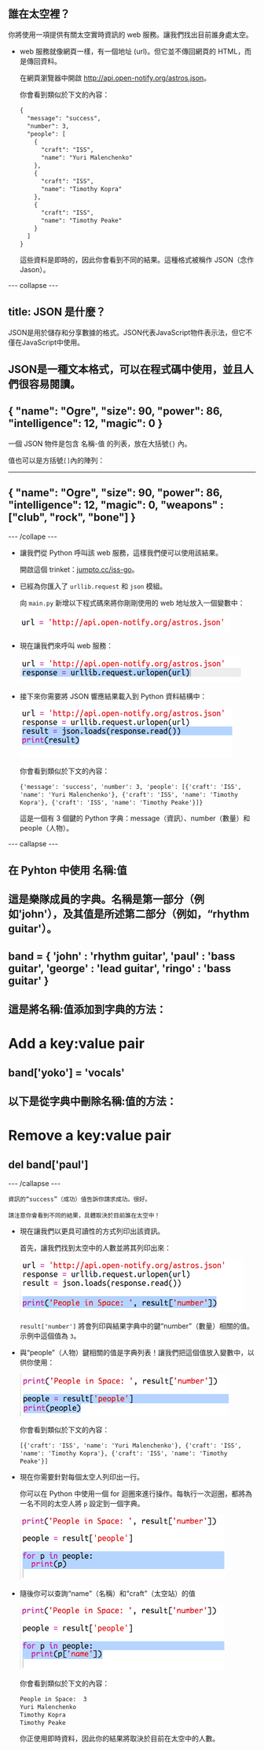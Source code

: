 ## 誰在太空裡？

你將使用一項提供有關太空實時資訊的 web 服務。讓我們找出目前誰身處太空。 



+ web 服務就像網頁一樣，有一個地址 (url)。但它並不傳回網頁的 HTML，而是傳回資料。 

    在網頁瀏覽器中開啟 <a href="http://api.open-notify.org/astros.json" target="_blank">http://api.open-notify.org/astros.json</a>。 

    你會看到類似於下文的內容：

    ```
    {
      "message": "success", 
      "number": 3, 
      "people": [
        {
          "craft": "ISS", 
          "name": "Yuri Malenchenko"
        }, 
        {
          "craft": "ISS", 
          "name": "Timothy Kopra"
        }, 
        {
          "craft": "ISS", 
          "name": "Timothy Peake"
        }
      ]
    }
    ```

    這些資料是即時的，因此你會看到不同的結果。這種格式被稱作 JSON（念作 Jason）。

--- collapse ---
## title: JSON 是什麼？

JSON是用於儲存和分享數據的格式。JSON代表JavaScript物件表示法，但它不僅在JavaScript中使用。

JSON是一種文本格式，可以在程式碼中使用，並且人們很容易閱讀。
---
{
  "name": "Ogre",
  "size": 90,
  "power": 86,
  "intelligence": 12,
  "magic": 0
}
---
一個 JSON 物件是包含 名稱-值 的列表，放在大括號`{}` 內。

值也可以是方括號`[]`內的陣列：

---
{
  "name": "Ogre",
  "size": 90,
  "power": 86,
  "intelligence": 12,
  "magic": 0,
  "weapons" : ["club", "rock", "bone"]
}
---

--- /collape ---

+ 讓我們從 Python 呼叫該 web 服務，這樣我們便可以使用該結果。

    開啟這個 trinket：<a href="http://jumpto.cc/iss-go" target="_blank">jumpto.cc/iss-go</a>。 

+ 已經為你匯入了 `urllib.request` 和 `json` 模組。 

    向 `main.py` 新增以下程式碼來將你剛剛使用的 web 地址放入一個變數中：

    ![screenshot](images/iss-url.png)
   
+ 現在讓我們來呼叫 web 服務：

    ![screenshot](images/iss-request.png)


+ 接下來你需要將 JSON 響應結果載入到 Python 資料結構中：

    ![screenshot](images/iss-result.png)


    你會看到類似於下文的內容：

    ```
    {'message': 'success', 'number': 3, 'people': [{'craft': 'ISS', 'name': 'Yuri Malenchenko'}, {'craft': 'ISS', 'name': 'Timothy Kopra'}, {'craft': 'ISS', 'name': 'Timothy Peake'}]}
    ```

    這是一個有 3 個鍵的 Python 字典：message（資訊）、number（數量）和 people（人物）。 

--- callapse ---
## 在 Pyhton 中使用 名稱:值

這是樂隊成員的字典。名稱是第一部分（例如'john'），及其值是所述第二部分（例如，“rhythm guitar'）。
---
band = {
  'john' : 'rhythm guitar',
  'paul' : 'bass guitar',
  'george' : 'lead guitar',
  'ringo' : 'bass guitar'
	}
---
這是將名稱:值添加到字典的方法：
---
# Add a key:value pair
band['yoko'] = 'vocals'
---
以下是從字典中刪除名稱:值的方法：
---
# Remove a key:value pair
del band['paul']
---
--- /callapse ---

    資訊的“success”（成功）值告訴你請求成功。很好。 

    請注意你會看到不同的結果，具體取決於目前誰在太空中！

+ 現在讓我們以更具可讀性的方式列印出該資訊。 

    首先，讓我們找到太空中的人數並將其列印出來：
  
    ![screenshot](images/iss-number.png)

    `result['number']` 將會列印與結果字典中的鍵“number”（數量）相關的值。示例中這個值為 `3`。 

+ 與“people”（人物）鍵相關的值是字典列表！讓我們把這個值放入變數中，以供你使用：

    ![screenshot](images/iss-people.png)


    你會看到類似於下文的內容： 
    
    ```
    [{'craft': 'ISS', 'name': 'Yuri Malenchenko'}, {'craft': 'ISS', 'name': 'Timothy Kopra'}, {'craft': 'ISS', 'name': 'Timothy Peake'}]
    ```

+ 現在你需要針對每個太空人列印出一行。

    你可以在 Python 中使用一個 for 迴圈來進行操作。每執行一次迴圈，都將為一名不同的太空人將 `p` 設定到一個字典。

    ![screenshot](images/iss-people-1a.png)

+ 隨後你可以查詢“name”（名稱）和“craft”（太空站）的值

    ![screenshot](images/iss-people-2.png)
  
    你會看到類似於下文的內容：

    ```
    People in Space:  3
    Yuri Malenchenko
    Timothy Kopra
    Timothy Peake
    ```

    你正使用即時資料，因此你的結果將取決於目前在太空中的人數。 



